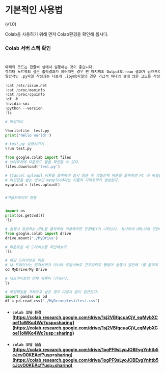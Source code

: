 # 기본적인 사용법

\(v1.0\)

Colab을 사용하기 위해 먼저 Colab환경을 확인해 봅시다.  

### Colab 서버 스펙 확인

```python


아래의 코드는 한줄씩 셀에서 실행하는 것이 좋습니다.  
쥬피터 노트북의 셀은 출력결과가 여러개인 경우 맨 마지막의 OutputStream 결과가 남으므로 이전 출력결과를 확인할 수 없기 때문입니다.   
일반적인 .py파일 작성과는 다르게 .ipynb파일의 경우 가급적 하나의 셀에 많은 코드를 작성하지 않는것이 좋습니다.  
 
!cat /etc/issue.net
!cat /proc/meminfo
!cat /proc/cpuinfo
!df -h
!nvidia-smi
!python --version
!ls

# 파일처리

%%writefile  test.py
print('hello world!')

# test.py 실행시키기
%run test.py

from google.colab import files
# 브라우저에 다운로드 됨을 확인할 수 있다.
files.download('test.py')

# [Cancel upload] 버튼을 클릭하여 잠시 멈춘 후 파일선택 버튼을 클릭하면 PC 내 파일을 선택할 수 있는 다이얼로그 창이 뜬다.
# 리턴값을 받는 변수인 myupload라는 이름의 디렉토리가 생성된다.
myupload = files.upload()


#구글드라이브 연동


import os
print(os.getcwd())
!ls

# 실행시 등장하는 URL을 클릭하여 허용해주면 인증KEY가 나타난다. 복사하여 URL아래 빈칸에 붙여넣으면 마운트에 성공하게된다.
from google.colab import drive
drive.mount('./MyDrive')

# 마운트된 내 드라이브를 확인해보자
!ls

# 해당 드라이브로 이동 
# 내 드라이브는 원격서버가 아니라 로컬서버로 간주하므로 명령어 실행시 앞단에 !를 붙이지 않는다.
cd MyDrive/My Drive

# 내드라이브의 전체 목록이 나타난다.
ls

# 특정파일을 가져오고 싶은 경우 다음과 같이 접근한다.
import pandas as pd
df = pd.read_csv("./MyDrive/test/test.csv")

```
* #### `colab 코딩 환경` [https://colab.research.google.com/drive/1sj2VBfqcuaCjV_eqMybXCoe11oWKo4Wc?usp=sharing](https://colab.research.google.com/drive/1sj2VBfqcuaCjV_eqMybXCoe11oWKo4Wc?usp=sharing)
* #### `colab 코딩 실습` [https://colab.research.google.com/drive/1ogPF9sLyoJOBEygYnhtb5cJcvO0KEAcf?usp=sharing](https://colab.research.google.com/drive/1ogPF9sLyoJOBEygYnhtb5cJcvO0KEAcf?usp=sharing)
